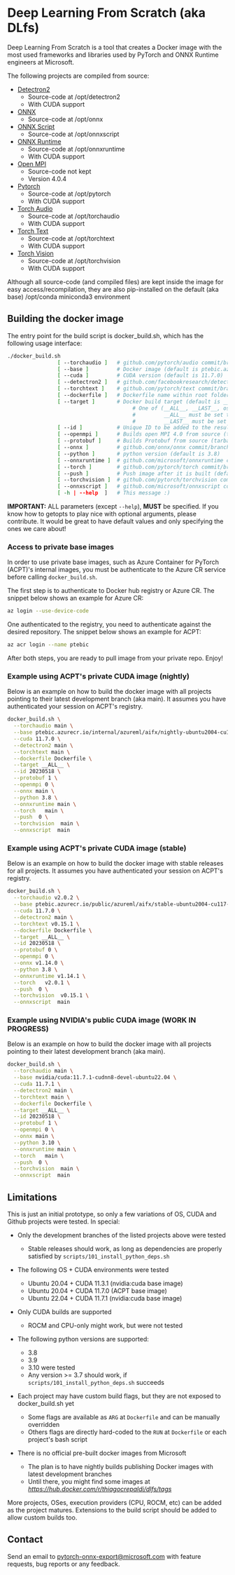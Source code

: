 # Deep Learning From Scratch (aka DLfs)

Deep Learning From Scratch is a tool that creates a Docker image with the
most used frameworks and libraries used by PyTorch and ONNX Runtime engineers at Microsoft.

The following projects are compiled from source:

* [Detectron2](https://github.com/facebookresearch/detectron2)
  * Source-code at /opt/detectron2
  * With CUDA support
* [ONNX](https://github.com/onnx/onnx)
  * Source-code at /opt/onnx
* [ONNX Script](https://github.com/microsoft/onnxscript)
  * Source-code at /opt/onnxscript
* [ONNX Runtime](https://github.com/mirosoft/onnxruntime)
  * Source-code at /opt/onnxruntime
  * With CUDA support
* [Open MPI](https://github.com/open-mpi/ompi)
  * Source-code not kept
  * Version 4.0.4
* [Pytorch](https://github.com/pytorch/pytorch)
  * Source-code at /opt/pytorch
  * With CUDA support
* [Torch Audio](https://github.com/pytorch/audio)
  * Source-code at /opt/torchaudio
  * With CUDA support
* [Torch Text](https://github.com/pytorch/text)
  * Source-code at /opt/torchtext
  * With CUDA support
* [Torch Vision](https://github.com/pytorch/vision)
  * Source-code at /opt/torchvision
  * With CUDA support

Although all source-code (and compiled files) are kept inside the image for easy access/recompilation, they are also pip-installed on the default (aka base) /opt/conda miniconda3 environment

## Building the docker image

The entry point for the build script is docker_build.sh, which has the following usage interface:

```bash
./docker_build.sh
                [ --torchaudio ]   # github.com/pytorch/audio commit/branch/tag (default is main)
                [ --base ]         # Docker image (default is ptebic.azurecr.io/internal/azureml/aifx/nightly-ubuntu2004-cu117-py38-torch210dev:latest)
                [ --cuda ]         # CUDA version (default is 11.7.0)
                [ --detectron2 ]   # github.com/facebookresearch/detectron2 commit/branch/tag (default is main)
                [ --torchtext ]    # github.com/pytorch/text commit/branch/tag (default is main)
                [ --dockerfile ]   # Dockerfile name within root folder (default is Dockerfile)
                [ --target ]       # Docker build target (default is __ALL__)
                                        # One of (__ALL__, __LAST__, os, conda, onnx, torch, torchtext, torchaudio, torchvision, detectron2, onnxruntime)
                                        #         __ALL__ must be set to build all targets available (only for multi-stage Dockerfile)
                                        #         __LAST__ must be set to build the last stage which combines all previous (only for multi-stage Dockerfile)
                [ --id ]           # Unique ID to be added to the resulting Docker image name (default is YYYYMMDD)
                [ --openmpi ]      # Builds open MPI 4.0 from source (tarball) (default is 1)
                [ --protobuf ]     # Builds Protobuf from source (tarball) (default is 1)
                [ --onnx ]         # github.com/onnx/onnx commit/branch/tag (default is main)
                [ --python ]       # python version (default is 3.8)
                [ --onnxruntime ]  # github.com/microsoft/onnxruntime commit/branch/tag (default is main)
                [ --torch ]        # github.com/pytorch/torch commit/branch/tag (default is main)
                [ --push ]         # Push image after it is built (default is 1)
                [ --torchvision ]  # github.com/pytorch/torchvision commit/branch/tag (default is main)
                [ --onnxscript ]   # github.com/microsoft/onnxscript commit/branch/tag (default is main)
                [ -h | --help  ]   # This message :)
```

**IMPORTANT:** ALL parameters (except `--help`), **MUST** be specified. If you know how to getopts to play nice with optional arguments, please contribute. It would be great to have default values and only specifying the ones we care about!

### Access to private base images

In order to use private base images, such as Azure Container for PyTorch (ACPT)'s internal images,
you must be authenticate to the Azure CR service before calling `docker_build.sh`.

The first step is to authenticate to Docker hub registry or Azure CR.
The snippet below shows an example for Azure CR:

```bash
az login --use-device-code
```

One authenticated to the registry, you need to authenticate against the desired repository.
The snippet below shows an example for ACPT:

```bash
az acr login --name ptebic
```

After both steps, you are ready to pull image from your private repo. Enjoy!

### Example using ACPT's private CUDA image (nightly)

Below is an example on how to build the docker image with all projects pointing to their latest development branch (aka main).
It assumes you have authenticated your session on ACPT's registry.

```bash
docker_build.sh \
  --torchaudio main \
  --base ptebic.azurecr.io/internal/azureml/aifx/nightly-ubuntu2004-cu117-py38-torch210dev:latest \
  --cuda 11.7.0 \
  --detectron2 main \
  --torchtext main \
  --dockerfile Dockerfile \
  --target __ALL__ \
  --id 20230518 \
  --protobuf 1 \
  --openmpi 0 \
  --onnx main \
  --python 3.8 \
  --onnxruntime main \
  --torch   main \
  --push  0 \
  --torchvision  main \
  --onnxscript  main
```

### Example using ACPT's private CUDA image (stable)

Below is an example on how to build the docker image with stable releases for all projects.
It assumes you have authenticated your session on ACPT's registry.

```bash
docker_build.sh \
  --torchaudio v2.0.2 \
  --base ptebic.azurecr.io/public/azureml/aifx/stable-ubuntu2004-cu117-py39-torch201:latest \
  --cuda 11.7.0 \
  --detectron2 main \
  --torchtext v0.15.1 \
  --dockerfile Dockerfile \
  --target __ALL__ \
  --id 20230518 \
  --protobuf 0 \
  --openmpi 0 \
  --onnx v1.14.0 \
  --python 3.8 \
  --onnxruntime v1.14.1 \
  --torch   v2.0.1 \
  --push  0 \
  --torchvision  v0.15.1 \
  --onnxscript  main
```

### Example using NVIDIA's public CUDA image (WORK IN PROGRESS)

Below is an example on how to build the docker image with all projects pointing to their latest development branch (aka main).

```bash
docker_build.sh \
  --torchaudio main \
  --base nvidia/cuda:11.7.1-cudnn8-devel-ubuntu22.04 \
  --cuda 11.7.1 \
  --detectron2 main \
  --torchtext main \
  --dockerfile Dockerfile \
  --target __ALL__ \
  --id 20230518 \
  --protobuf 1 \
  --openmpi 0 \
  --onnx main \
  --python 3.10 \
  --onnxruntime main \
  --torch   main \
  --push  0 \
  --torchvision  main \
  --onnxscript  main
```

## Limitations

This is just an initial prototype, so only a few variations of OS, CUDA and Github projects were tested. In special:

* Only the development branches of the listed projects above were tested
  * Stable releases should work, as long as dependencies are properly satisfied by `scripts/101_install_python_deps.sh`

* The following OS + CUDA environments were tested
  * Ubuntu 20.04 + CUDA 11.3.1 (nvidia:cuda base image)
  * Ubuntu 20.04 + CUDA 11.7.0 (ACPT base image)
  * Ubuntu 22.04 + CUDA 11.7.1 (nvidia:cuda base image)

* Only CUDA builds are supported
  * ROCM and CPU-only might work, but were not tested

* The following python versions are supported:
  * 3.8
  * 3.9
  * 3.10 were tested
  * Any version >= 3.7 should work, if `scripts/101_install_python_deps.sh` succeeds

* Each project may have custom build flags, but they are not exposed to docker_build.sh yet
  * Some flags are available as `ARG` at `Dockerfile` and can be manually overridden
  * Others flags are directly hard-coded to the `RUN` at `Dockerfile` or each project's bash script

* There is no official pre-built docker images from Microsoft
  * The plan is to have nightly builds publishing Docker images with latest development branches
  * Until there, you might find some images at *https://hub.docker.com/r/thiagocrepaldi/dlfs/tags*

More projects, OSes, execution providers (CPU, ROCM, etc) can be added as the project matures.
Extensions to the build script should be added to allow custom builds too.

## Contact

Send an email to pytorch-onnx-export@microsoft.com with feature requests, bug reports or any feedback.
